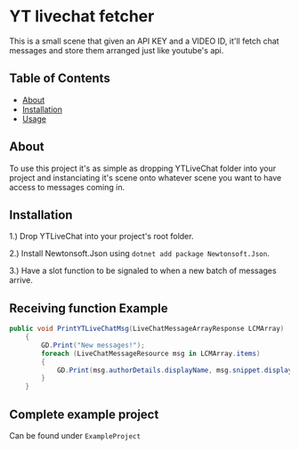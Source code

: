 # YT livechat fetcher

This is a small scene that given an API KEY and a VIDEO ID, it'll fetch chat messages and store them arranged just like youtube's api.

## Table of Contents

- [About](#about)
- [Installation](#installation)
- [Usage](#usage)

## About

To use this project it's as simple as dropping YTLiveChat folder into your project and instanciating it's scene onto whatever scene you want to have access to messages coming in.

## Installation

1.) Drop YTLiveChat into your project's root folder.

2.) Install Newtonsoft.Json using `` dotnet add package Newtonsoft.Json ``.

3.) Have a slot function to be signaled to when a new batch of messages arrive.

## Receiving function Example

```C#
public void PrintYTLiveChatMsg(LiveChatMessageArrayResponse LCMArray)
	{
		GD.Print("New messages!");
		foreach (LiveChatMessageResource msg in LCMArray.items)
		{
			GD.Print(msg.authorDetails.displayName, msg.snippet.displayMessage);
		}
	}
```

## Complete example project

Can be found under `` ExampleProject ``
